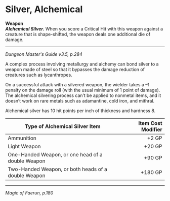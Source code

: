 # Silver, Alchemical

**Weapon**  
***Alchemical Silver.*** When you score a Critical Hit with this weapon against a creature that is shape-shifted, the weapon deals one additional die of damage.

---
*Dungeon Master's Guide v3.5, p.284*

A complex process involving metallurgy and alchemy can bond silver to a weapon made of steel so that it bypasses the damage reduction of creatures such as lycanthropes.

On a successful attack with a silvered weapon, the wielder takes  a –1 penalty on the damage roll (with the usual minimum of 1 point of damage). The alchemical silvering process can’t be applied to nonmetal items, and it doesn’t work on rare metals such as adamantine, cold iron, and mithral.

Alchemical silver has 10 hit points per inch of thickness and hardness 8.

| Type of Alchemical Silver Item                      | Item Cost Modifier |
|-----------------------------------------------------|-------------------:|
| Ammunition                                          | +2 GP              |
| Light Weapon                                        | +20 GP             |
| One-Handed Weapon, or one head of a double Weapon   | +90 GP             |
| Two-Handed Weapon, or both heads of a double Weapon | +180 GP            |

---
*Magic of Faerun, p.180*
